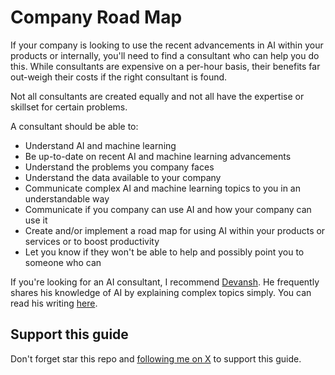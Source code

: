 # Company Road Map

If your company is looking to use the recent advancements in AI within your products or internally, you'll need to find a consultant who can help you do this. While consultants are expensive on a per-hour basis, their benefits far out-weigh their costs if the right consultant is found.

Not all consultants are created equally and not all have the expertise or skillset for certain problems.

A consultant should be able to:

* Understand AI and machine learning
* Be up-to-date on recent AI and machine learning advancements
* Understand the problems you company faces
* Understand the data available to your company
* Communicate complex AI and machine learning topics to you in an understandable way
* Communicate if you company can use AI and how your company can use it
* Create and/or implement a road map for using AI within your products or services or to boost productivity
* Let you know if they won't be able to help and possibly point you to someone who can

If you're looking for an AI consultant, I recommend [Devansh](https://www.linkedin.com/in/devansh-devansh-516004168/). He frequently shares his knowledge of AI by explaining complex topics simply. You can read his writing [here](https://artificialintelligencemadesimple.substack.com/).

## Support this guide

Don't forget star this repo and [following me on X](https://x.com/loganthorneloe) to support this guide.